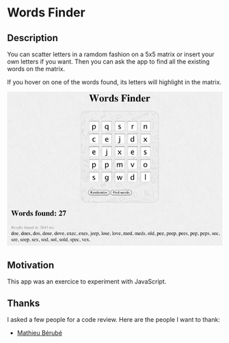 # Words Finder

## Description

You can scatter letters in a ramdom fashion on a 5x5 matrix or insert your own letters if you want. Then you can ask the app to find all the existing words on the matrix. 

If you hover on one of the words found, its letters will highlight in the matrix.

![screenshot](doc/screenshot.jpg)


## Motivation

This app was an exercice to experiment with JavaScript.


## Thanks

I asked a few people for a code review. Here are the people I want to thank:

* [Mathieu Bérubé](https://github.com/mberube)
